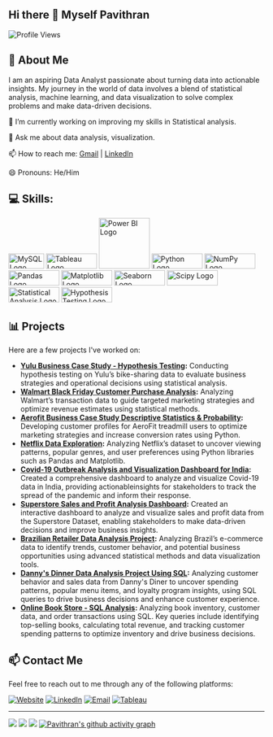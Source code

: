 ## Hi there 👋 Myself Pavithran
![Profile Views](https://komarev.com/ghpvc/?username=sivapavithran93&color=blue)

## 🌟 About Me

  I am an aspiring Data Analyst passionate about turning data into actionable insights. My journey in the world of data involves a blend of statistical analysis, machine learning, and data visualization to solve complex problems and make data-driven decisions.


🔭 I’m currently working on improving my skills in Statistical analysis.

💬 Ask me about data analysis, visualization.

📫 How to reach me: [Gmail](mailto:sivapavithran93@gmail.com) | [LinkedIn](www.linkedin.com/in/pavithran93) 

😄 Pronouns: He/Him

## 💻 Skills:

<div class="logo-container">

  <img src="https://logos-marques.com/wp-content/uploads/2023/09/MySQL-Logo-thmb.png" alt="MySQL Logo" width="70" height="30">

  <img src="https://camo.githubusercontent.com/4ff9a29eb3e9162f995053d237ea62eb0becdd860a31ba8bf3ba2bae222adef5/68747470733a2f2f63646e6c2e74626c7366742e636f6d2f73697465732f64656661756c742f66696c65732f70616765732f7461626c6561756c6f676f5f686967687265732e706e67" alt="Tableau Logo" width="100" height="30">

  <img src="https://www.c5alliance.com/wp-content/uploads/2021/01/power-bi_logo.png" alt="Power BI Logo" width="100">

  <img src="https://www.logo.wine/a/logo/Python_(programming_language)/Python_(programming_language)-Logo.wine.svg" alt="Python Logo" width="100" height="30">

  <img src="https://img.shields.io/badge/NumPy-013243?style=for-the-badge&logo=numpy&logoColor=white" alt="NumPy Logo" width="100" height = "30">

  <img src="https://img.shields.io/badge/Pandas-150458?style=for-the-badge&logo=pandas&logoColor=white" alt="Pandas Logo" width="100" height="30">

  <img src="https://camo.githubusercontent.com/3eed28e026e4e0220f99e2f4c8a517fcb3a30a1b944c528efc9533ff7840435f/68747470733a2f2f6d6174706c6f746c69622e6f72672f5f7374617469632f6c6f676f322e737667" alt="Matplotlib Logo" width="100" height="30">

  <img src="https://seaborn.pydata.org/_static/logo-wide-lightbg.svg" alt="Seaborn Logo" width="100" height =" 30 ">

  <img src="https://irp.cdn-website.com/2e4f7a0c/dms3rep/multi/scipy+logo.png" alt="Scipy Logo" width="100" height =" 30 ">

  <img src="https://img.shields.io/badge/Statistical_Analysis-009999?style=for-the-badge&logo=statistics&logoColor=white" alt="Statistical Analysis Logo" width="100" height="30">

  <img src="https://img.shields.io/badge/Hypothesis_Testing-003366?style=for-the-badge&logo=statistics&logoColor=white" alt="Hypothesis Testing Logo" width="100" height="30">

</div>

## 📊 Projects

Here are a few projects I've worked on:

- **[Yulu Business Case Study - Hypothesis Testing](https://github.com/sivapavithran93/Yulu-Business-Case-Study---Hypothesis-Testing):** Conducting hypothesis testing on Yulu’s bike-sharing data to evaluate business strategies and operational decisions using statistical analysis.
- **[Walmart Black Friday Customer Purchase Analysis](https://github.com/sivapavithran93/Walmart-Black-Friday-Customer-Purchase-Analysis):** Analyzing Walmart’s transaction data to guide targeted marketing strategies and optimize revenue estimates using statistical methods.
- **[Aerofit Business Case Study Descriptive Statistics & Probability](https://github.com/sivapavithran93/Aerofit-Business-Case-Study-Descriptive-Statistics-Probability):** Developing customer profiles for AeroFit treadmill users to optimize marketing strategies and increase conversion rates using Python.
- **[Netflix Data Exploration](https://github.com/sivapavithran93/Netflix-Data-Exploration):** Analyzing Netflix’s dataset to uncover viewing patterns, popular genres, and user preferences using Python libraries such as Pandas and Matplotlib.
- **[Covid-19 Outbreak Analysis and Visualization Dashboard for India](https://github.com/sivapavithran93/Covid-19-Outbreak-Analysis-and-Visualization-Dashboard-for-India):** Created a comprehensive dashboard to analyze and visualize Covid-19 data in India, providing actionableinsights for stakeholders to track the spread of the pandemic and inform their response.
- **[Superstore Sales and Profit Analysis Dashboard](https://github.com/sivapavithran93/Superstore-Sales-and-Profit-Analysis-Dashboard):** Created an interactive dashboard to analyze and visualize sales and profit data from the Superstore Dataset, enabling stakeholders to make data-driven decisions and improve business insights.
- **[Brazilian Retailer Data Analysis Project](https://github.com/sivapavithran93/Brazilian-Retailer-Data-Analysis):** Analyzing Brazil’s e-commerce data to identify trends, customer behavior, and potential business opportunities using advanced statistical methods and data visualization tools.
- **[Danny's Dinner Data Analysis Project Using SQL](https://github.com/sivapavithran93/Danny-s-Diner-Case-Study-Using-SQL):** Analyzing customer behavior and sales data from Danny's Diner to uncover spending patterns, popular menu items, and loyalty program insights, using SQL queries to drive business decisions and enhance customer experience.
- **[Online Book Store - SQL Analysis](https://github.com/sivapavithran93/Online-Book-Store-Project-Using-SQL/tree/main):** Analyzing book inventory, customer data, and order transactions using SQL. Key queries include identifying top-selling books, calculating total revenue, and tracking customer spending patterns to optimize inventory and drive business decisions.


## 📫 Contact Me

Feel free to reach out to me through any of the following platforms:

[![Website](https://img.shields.io/badge/Website-blue?style=for-the-badge&logo=internet-explorer&logoColor=white)](https://www.datascienceportfol.io/sivapavithran93
)
[![LinkedIn](https://img.shields.io/badge/LinkedIn-0A66C2?style=for-the-badge&logo=linkedin&logoColor=white)](www.linkedin.com/in/pavithran93)
[![Email](https://img.shields.io/badge/Email-D14836?style=for-the-badge&logo=gmail&logoColor=white)](mailto:sivapavithran93@gmail.com)
[![Tableau](https://img.shields.io/badge/Tableau-E97627?style=for-the-badge&logo=Tableau&logoColor=white)](https://public.tableau.com/app/profile/pavithran.s7555/vizzes)

---

![](https://github-readme-stats.vercel.app/api?username=sivapavithran93&show_icons=true&theme=tokyonight)
![](https://github-readme-stats.vercel.app/api/top-langs/?username=sivapavithran93&langs_count=8&theme=tokyonight)
<img src="https://github-profile-summary-cards.vercel.app/api/cards/profile-details?username=sivapavithran93&theme=tokyonight&hide_border=true">
[![Pavithran's github activity graph](https://github-readme-activity-graph.vercel.app/graph?username=sivapavithran93&bg_color=2d2d46&color=00b5b5&line=d76b00&point=5c4fd7&area=true&hide_border=true)](https://github.com/ashutosh00710/github-readme-activity-graph)

